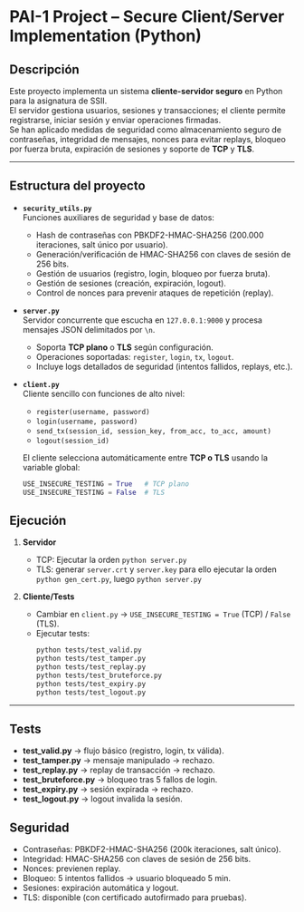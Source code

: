# PAI-1 Project – Secure Client/Server Implementation (Python)

## Descripción
Este proyecto implementa un sistema **cliente-servidor seguro** en Python para la asignatura de SSII.  
El servidor gestiona usuarios, sesiones y transacciones; el cliente permite registrarse, iniciar sesión y enviar operaciones firmadas.  
Se han aplicado medidas de seguridad como almacenamiento seguro de contraseñas, integridad de mensajes, nonces para evitar replays, bloqueo por fuerza bruta, expiración de sesiones y soporte de **TCP** y **TLS**.

---

## Estructura del proyecto
- **`security_utils.py`**  
  Funciones auxiliares de seguridad y base de datos:
  - Hash de contraseñas con PBKDF2-HMAC-SHA256 (200.000 iteraciones, salt único por usuario).  
  - Generación/verificación de HMAC-SHA256 con claves de sesión de 256 bits.  
  - Gestión de usuarios (registro, login, bloqueo por fuerza bruta).  
  - Gestión de sesiones (creación, expiración, logout).  
  - Control de nonces para prevenir ataques de repetición (replay).  

- **`server.py`**  
  Servidor concurrente que escucha en `127.0.0.1:9000` y procesa mensajes JSON delimitados por `\n`.  
  - Soporta **TCP plano** o **TLS** según configuración.  
  - Operaciones soportadas: `register`, `login`, `tx`, `logout`.  
  - Incluye logs detallados de seguridad (intentos fallidos, replays, etc.).

- **`client.py`**  
  Cliente sencillo con funciones de alto nivel:
  - `register(username, password)`  
  - `login(username, password)`  
  - `send_tx(session_id, session_key, from_acc, to_acc, amount)`  
  - `logout(session_id)`  

  El cliente selecciona automáticamente entre **TCP o TLS** usando la variable global:
  ```python
  USE_INSECURE_TESTING = True   # TCP plano
  USE_INSECURE_TESTING = False  # TLS

## Ejecución
1. **Servidor**  
   - TCP: Ejecutar la orden `python server.py`  
   - TLS: generar `server.crt` y `server.key` para ello ejecutar la orden `python gen_cert.py`, luego `python server.py`  

2. **Cliente/Tests**  
   - Cambiar en `client.py` → `USE_INSECURE_TESTING = True` (TCP) / `False` (TLS).  
   - Ejecutar tests:  
     ```bash
     python tests/test_valid.py
     python tests/test_tamper.py
     python tests/test_replay.py
     python tests/test_bruteforce.py
     python tests/test_expiry.py
     python tests/test_logout.py
     ```

---

## Tests
- **test_valid.py** → flujo básico (registro, login, tx válida).  
- **test_tamper.py** → mensaje manipulado → rechazo.  
- **test_replay.py** → replay de transacción → rechazo.  
- **test_bruteforce.py** → bloqueo tras 5 fallos de login.  
- **test_expiry.py** → sesión expirada → rechazo.  
- **test_logout.py** → logout invalida la sesión.  



## Seguridad
- Contraseñas: PBKDF2-HMAC-SHA256 (200k iteraciones, salt único).  
- Integridad: HMAC-SHA256 con claves de sesión de 256 bits.  
- Nonces: previenen replay.  
- Bloqueo: 5 intentos fallidos → usuario bloqueado 5 min.  
- Sesiones: expiración automática y logout.  
- TLS: disponible (con certificado autofirmado para pruebas).
